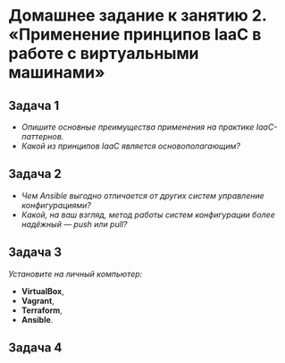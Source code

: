 # Домашнее задание к занятию 2. «Применение принципов IaaC в работе с виртуальными машинами»

## Задача 1
 + *Опишите основные преимущества применения на практике IaaC-паттернов.*
 + *Какой из принципов IaaC является основополагающим?*

## Задача 2
 + *Чем Ansible выгодно отличается от других систем управление конфигурациями?*
 + *Какой, на ваш взгляд, метод работы систем конфигурации более надёжный — push или pull?*

## Задача 3
 *Установите на личный компьютер:*
 +  **VirtualBox**,
 +  **Vagrant**,
 +  **Terraform**,
 +  **Ansible**. 

## Задача 4

